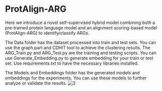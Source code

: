 # ProtAlign-ARG
Here we introduce a novel self-supervised hybrid model combining both a pre-trained protein language model and an alignment scoring-based model (ProtAlign-ARG) to identify/classify ARGs.

The Data folder has the dataset processed into train and test sets. You can use the graph part and CDHIT tool to achieve the clustering results.
The ARG_Train.py and ARG_Test.py are the training and testing scripts. You can use Generate_Embedding.py to generate embedding for your train or test set. Use requirements.txt to have the necessary libraries installed. 

The Models and Embeddings folder has the generated models and embeddings for the experiments. You can use these models to further analyze or validate the results.
![2](https://github.com/Shafayat115/ProtAlign-ARG/assets/94142950/b7d433b8-ac87-4ef9-92fd-5f7afb8350f7)
